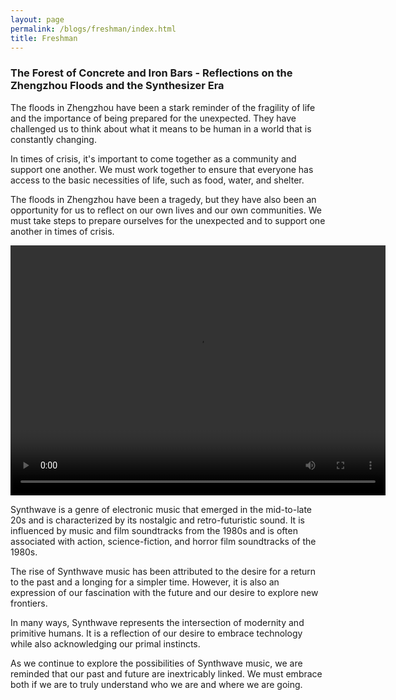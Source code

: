 ```yaml
---
layout: page
permalink: /blogs/freshman/index.html
title: Freshman
---
```


### The Forest of Concrete and Iron Bars - Reflections on the Zhengzhou Floods and the Synthesizer Era

The floods in Zhengzhou have been a stark reminder of the fragility of life and the importance of being prepared for the unexpected. They have challenged us to think about what it means to be human in a world that is constantly changing.

In times of crisis, it's important to come together as a community and support one another. We must work together to ensure that everyone has access to the basic necessities of life, such as food, water, and shelter.

The floods in Zhengzhou have been a tragedy, but they have also been an opportunity for us to reflect on our own lives and our own communities. We must take steps to prepare ourselves for the unexpected and to support one another in times of crisis.

<video width="600" height="400" controls>
  <source src="https://apollohong.github.io/images/nightcall.mp4" type="video/mp4">
  Your browser does not support the video tag.
</video>

Synthwave is a genre of electronic music that emerged in the mid-to-late 20s and is characterized by its nostalgic and retro-futuristic sound. It is influenced by music and film soundtracks from the 1980s and is often associated with action, science-fiction, and horror film soundtracks of the 1980s.

The rise of Synthwave music has been attributed to the desire for a return to the past and a longing for a simpler time. However, it is also an expression of our fascination with the future and our desire to explore new frontiers.

In many ways, Synthwave represents the intersection of modernity and primitive humans. It is a reflection of our desire to embrace technology while also acknowledging our primal instincts.

As we continue to explore the possibilities of Synthwave music, we are reminded that our past and future are inextricably linked. We must embrace both if we are to truly understand who we are and where we are going.

